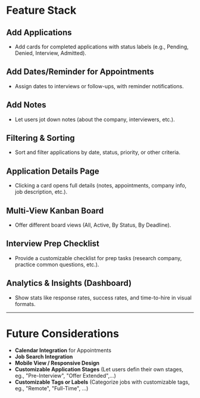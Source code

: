 # Feature Stack

## Add Applications
- Add cards for completed applications with status labels (e.g., Pending, Denied, Interview, Admitted).

## Add Dates/Reminder for Appointments
- Assign dates to interviews or follow-ups, with reminder notifications.

## Add Notes
- Let users jot down notes (about the company, interviewers, etc.).

## Filtering & Sorting
- Sort and filter applications by date, status, priority, or other criteria.

## Application Details Page
- Clicking a card opens full details (notes, appointments, company info, job description, etc.).

## Multi-View Kanban Board
- Offer different board views (All, Active, By Status, By Deadline).

## Interview Prep Checklist
- Provide a customizable checklist for prep tasks (research company, practice common questions, etc.).

## Analytics & Insights (Dashboard)
- Show stats like response rates, success rates, and time-to-hire in visual formats.

---

# Future Considerations

- **Calendar Integration** for Appointments  
- **Job Search Integration**  
- **Mobile View / Responsive Design**
- **Customizable Application Stages** (Let users defin their own stages, eg., "Pre-Interview", "Offer Extended",...)
- **Customizable Tags or Labels** (Categorize jobs with customizable tags, eg., "Remote", "Full-Time", ...)

